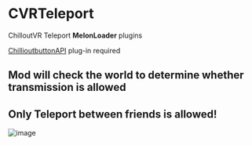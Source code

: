 # CVRTeleport
ChilloutVR Teleport **MelonLoader** plugins

[ChillioutbuttonAPI](https://github.com/MistressPlague/ChilloutButtonAPI) plug-in required

## **Mod will check the world to determine whether transmission is allowed**  
## **Only Teleport between friends is allowed!**
![image](https://user-images.githubusercontent.com/47291058/185753126-035d654a-738f-4742-8151-4526201f39eb.png)
